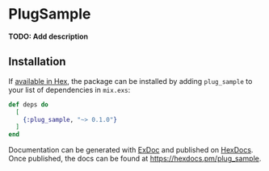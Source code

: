 # PlugSample

**TODO: Add description**

## Installation

If [available in Hex](https://hex.pm/docs/publish), the package can be installed
by adding `plug_sample` to your list of dependencies in `mix.exs`:

```elixir
def deps do
  [
    {:plug_sample, "~> 0.1.0"}
  ]
end
```

Documentation can be generated with [ExDoc](https://github.com/elixir-lang/ex_doc)
and published on [HexDocs](https://hexdocs.pm). Once published, the docs can
be found at <https://hexdocs.pm/plug_sample>.

